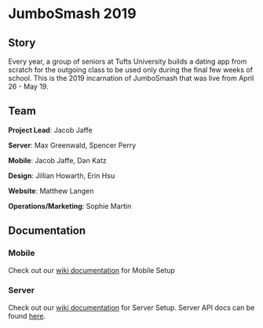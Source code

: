 # JumboSmash 2019

## Story

Every year, a group of seniors at Tufts University builds a dating app from scratch for the outgoing class to be used only during the final few weeks of school. This is the 2019 incarnation of JumboSmash that was live from April 26 - May 19.

## Team
**Project Lead**: Jacob Jaffe

**Server**: Max Greenwald, Spencer Perry

**Mobile**: Jacob Jaffe, Dan Katz

**Design**: Jillian Howarth, Erin Hsu

**Website**: Matthew Langen

**Operations/Marketing**: Sophie Martin

## Documentation

### Mobile
Check out our [wiki documentation](https://github.com/mgreenw/ProjectGEM/wiki/Mobile-setup) for Mobile Setup

### Server
Check out our [wiki documentation](https://github.com/mgreenw/ProjectGEM/wiki/Server-setup) for Server Setup. Server API docs can be found [here](https://github.com/mgreenw/JumboSmash/tree/master/src/server/docs).
